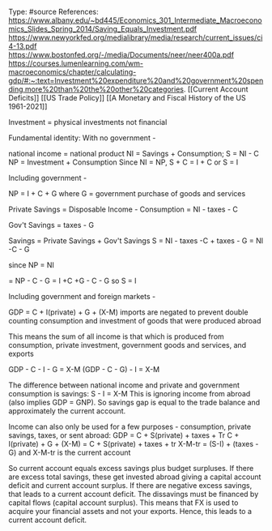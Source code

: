 Type: #source 
References: https://www.albany.edu/~bd445/Economics_301_Intermediate_Macroeconomics_Slides_Spring_2014/Saving_Equals_Investment.pdf
https://www.newyorkfed.org/medialibrary/media/research/current_issues/ci4-13.pdf
https://www.bostonfed.org/-/media/Documents/neer/neer400a.pdf
https://courses.lumenlearning.com/wm-macroeconomics/chapter/calculating-gdp/#:~:text=Investment%20expenditure%20and%20government%20spending,more%20than%20the%20other%20categories.
[[Current Account Deficits]]
[[US Trade Policy]]
[[A Monetary and Fiscal History of the US 1961-2021]]

Investment = physical investments not financial

Fundamental identity:
With no government - 

national income = national product
NI = Savings  + Consumption; S = NI - C
NP = Investment + Consumption
Since NI = NP,
S + C = I + C or
S = I

Including government - 

NP = I + C + G
where G = government purchase of goods and services

Private Savings = Disposable Income - Consumption
= NI - taxes - C

Gov't Savings = taxes - G

Savings = Private Savings + Gov't Savings
S = NI - taxes -C + taxes - G
= NI -C - G

since NP = NI

= NP - C - G
= I +C +G - C - G
so S = I

Including government and foreign markets -

GDP = C + I(private) + G + (X-M)
imports are negated to prevent double counting consumption and investment of goods that were produced abroad

This means the sum of all income is that which is produced from consumption, private investment, government goods and services, and exports

GDP - C - I - G = X-M
(GDP - C - G) - I = X-M

The difference between national income and private and government consumption is savings:
S - I = X-M 
This is ignoring income from abroad (also implies GDP = GNP).
So savings gap is equal to the trade balance and approximately the current account. 

Income can also only be used for a few purposes - consumption, private savings, taxes, or sent abroad:
GDP = C + S(private) + taxes + Tr
C + I(private) + G + (X-M) = C + S(private) + taxes + tr
X-M-tr = (S-I) + (taxes - G)
and  X-M-tr is the current account

So current account equals excess savings plus budget surpluses. If there are excess total savings, these get invested abroad giving a capital account deficit and current account surplus. 
If there are negative excess savings, that leads to a current account deficit. The dissavings must be financed by capital flows (capital account surplus). This means that FX is used to acquire your financial assets and not your exports. Hence, this leads to a current account deficit. 